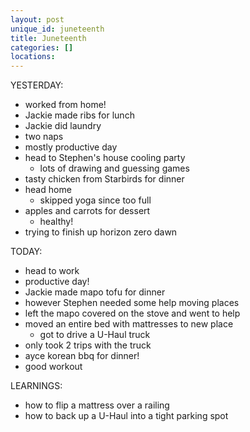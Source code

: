 ```yaml
---
layout: post
unique_id: juneteenth
title: Juneteenth
categories: []
locations: 
---
```


YESTERDAY:
* worked from home!
* Jackie made ribs for lunch
* Jackie did laundry
* two naps
* mostly productive day
* head to Stephen's house cooling party
  * lots of drawing and guessing games
* tasty chicken from Starbirds for dinner
* head home
  * skipped yoga since too full
* apples and carrots for dessert
  * healthy!
* trying to finish up horizon zero dawn

TODAY:
* head to work
* productive day!
* Jackie made mapo tofu for dinner
* however Stephen needed some help moving places
* left the mapo covered on the stove and went to help
* moved an entire bed with mattresses to new place
  * got to drive a U-Haul truck
* only took 2 trips with the truck
* ayce korean bbq for dinner!
* good workout

LEARNINGS:
* how to flip a mattress over a railing
* how to back up a U-Haul into a tight parking spot
